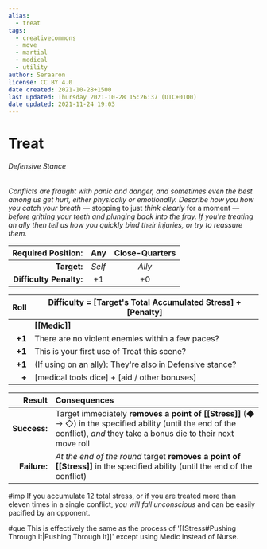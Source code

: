 ```yaml
---
alias:
  - treat
tags:
  - creativecommons
  - move
  - martial
  - medical
  - utility
author: Seraaron
license: CC BY 4.0
date created: 2021-10-28+1500
last updated: Thursday 2021-10-28 15:26:37 (UTC+0100)
date updated: 2021-11-24 19:03
---
```


# Treat

###### Defensive Stance

_Conflicts are fraught with panic and danger, and sometimes even the best among us get hurt, either physically or emotionally. Describe how you how you catch your breath_ — stopping to just _think clearly_ for a moment — _before gritting your teeth and plunging back into the fray. If you're treating an ally then tell us how you quickly bind their injuries, or try to reassure them._

|      Required Position: |   Any  | Close-Quarters |
| ----------------------: | :----: | :------------: |
|             **Target:** | _Self_ |     _Ally_     |
| **Difficulty Penalty:** |   +1   |       +0       |

|   Roll | Difficulty = [Target's Total Accumulated Stress] + [Penalty] |
| -----: | ------------------------------------------------------------ |
|        | **[[Medic]]**                                                |
| **+1** | There are no violent enemies within a few paces?             |
| **+1** | This is your first use of Treat this scene?                  |
| **+1** | (If using on an ally): They're also in Defensive stance?     |
|  **+** | [medical tools dice] + [aid / other bonuses]                 |

|       Result | Consequences                                                                                                                                                               |
| -----------: | :------------------------------------------------------------------------------------------------------------------------------------------------------------------------- |
| **Success:** | Target immediately **removes a point of [[Stress]]** (◆ → ◇) in the specified ability (until the end of the conflict), _and_ they take a bonus die to their next move roll |
| **Failure:** | _At the end of the round_ target **removes a point of [[Stress]]** in the specified ability (until the end of the conflict)                                                |

#imp  If you accumulate 12 total stress, or if you are treated more than eleven times in a single conflict, _you will fall unconscious_ and can be easily pacified by an opponent.

#que This is effectively the same as the process of '[[Stress#Pushing Through It|Pushing Through It]]' except using Medic instead of Nurse.
